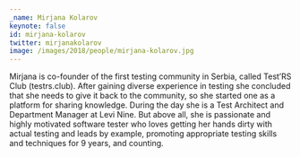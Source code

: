 ```yaml
---
_name: Mirjana Kolarov
keynote: false
id: mirjana-kolarov
twitter: mirjanakolarov
image: /images/2018/people/mirjana-kolarov.jpg
---
```


Mirjana is co-founder of the first testing community in Serbia, called Test’RS Club (testrs.club).
After gaining diverse experience in testing she concluded that she needs to give it back to the
community, so she started one as a platform for sharing knowledge. During the day she is a
Test Architect and Department Manager at Levi Nine. But above all, she is passionate and
highly motivated software tester who loves getting her hands dirty with actual testing and leads
by example, promoting appropriate testing skills and techniques for 9 years, and counting.